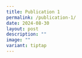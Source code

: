 ```yaml
---
title: Publication 1
permalink: /publication-1/
date: 2024-08-30
layout: post
description: ""
image: ""
variant: tiptap
---
```

